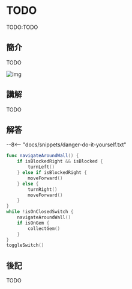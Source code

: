 # TODO

TODO:TODO

## 簡介

TODO

![img](https://imagedelivery.net/cdkaXPuFls5qlrh3GM4hfA/3d5ccf10-6e7f-4064-c3f8-cdfc5c798c00/public)

## 講解

TODO

## 解答

--8<-- "docs/snippets/danger-do-it-yourself.txt"

```swift linenums="1"
func navigateAroundWall() {
    if isBlockedRight && isBlocked {
        turnLeft()
    } else if isBlockedRight {
        moveForward()
    } else {
        turnRight()
        moveForward()
    }
}
while !isOnClosedSwitch {
    navigateAroundWall()
    if isOnGem {
        collectGem()
    }
}
toggleSwitch()
```

## 後記

TODO
